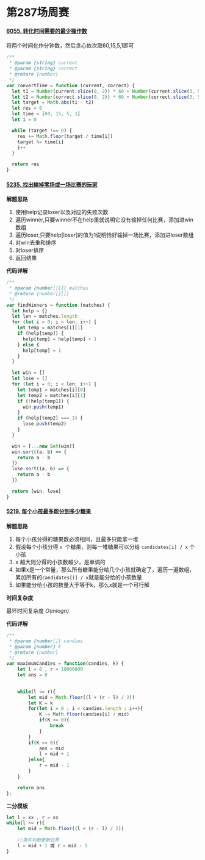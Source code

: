# 第287场周赛

#### [6055. 转化时间需要的最少操作数](https://leetcode-cn.com/problems/minimum-number-of-operations-to-convert-time/)

将两个时间化作分钟数，然后贪心依次取60,15,5,1即可

```javascript
/**
 * @param {string} current
 * @param {string} correct
 * @return {number}
 */
var convertTime = function (current, correct) {
  let t1 = Number(current.slice(0, 2)) * 60 + Number(current.slice(3, 5))
  let t2 = Number(correct.slice(0, 2)) * 60 + Number(correct.slice(3, 5))
  let target = Math.abs(t1 - t2)
  let res = 0
  let time = [60, 15, 5, 1]
  let i = 0

  while (target !== 0) {
    res += Math.floor(target / time[i])
    target %= time[i]
    i++
  }

  return res
}
```



#### [5235. 找出输掉零场或一场比赛的玩家](https://leetcode-cn.com/problems/find-players-with-zero-or-one-losses/)

**解题思路**

1. 使用help记录loser以及对应的失败次数
2. 遍历winner,只要winner不在help里就说明它没有输掉任何比赛，添加进win数组
3. 遍历loser,只要help[loser]的值为1说明恰好输掉一场比赛，添加进loser数组
4. 对win去重和排序
5. 对loser排序
6. 返回结果

**代码详解**

```javascript
/**
 * @param {number[][]} matches
 * @return {number[][]}
 */
var findWinners = function (matches) {
  let help = {}
  let len = matches.length
  for (let i = 0; i < len; i++) {
    let temp = matches[i][1]
    if (help[temp]) {
      help[temp] = help[temp] + 1
    } else {
      help[temp] = 1
    }
  }

  let win = []
  let lose = []
  for (let i = 0; i < len; i++) {
    let temp1 = matches[i][0]
    let temp2 = matches[i][1]
    if (!help[temp1]) {
      win.push(temp1)
    }
    if (help[temp2] === 1) {
      lose.push(temp2)
    }
  }

  win = [...new Set(win)]
  win.sort((a, b) => {
    return a - b
  })
  lose.sort((a, b) => {
    return a - b
  })

  return [win, lose]
}
```



#### [5219. 每个小孩最多能分到多少糖果](https://leetcode-cn.com/problems/maximum-candies-allocated-to-k-children/)

**解题思路**

1. 每个小孩分得的糖果数必须相同，且最多只能拿一堆
2. 假设每个小孩分得 `x `个糖果，则每一堆糖果可以分给 `candidates[i] / x` 个小孩
3. x 越大则分得的小孩数越少，是单调的
4. 如果x是一个常量，那么所有糖果能分给几个小孩就确定了，遍历一遍数组，累加所有的`candidates[i] / x`就是能分给的小孩数量
5. 如果能分给小孩的数量大于等于k，那么x就是一个可行解

**时间复杂度**

最坏时间复杂度 *O(mlogn)*

**代码详解**

```javascript
/**
 * @param {number[]} candies
 * @param {number} k
 * @return {number}
 */
var maximumCandies = function(candies, k) {
    let l = 0 , r = 10000000
    let ans = 0
    

    while(l <= r){
        let mid = Math.floor((l + (r - l) / 2))
        let K = k
        for(let i = 0 ; i < candies.length ; i++){
            K -= Math.floor(candies[i] / mid)
            if(K <= 0){
                break
            }
        }
        if(K <= 0){
            ans = mid
            l = mid + 1
        }else{
            r = mid - 1
        }
    }

    return ans
};
```

**二分模板**

```javascript
let l = xx , r = xx
while(l <= r){
	let mid = Math.floor((l + (r - l) / 2))
	
	//条件判断更新边界
    l = mid + 1 或 r = mid - 1
}
```


